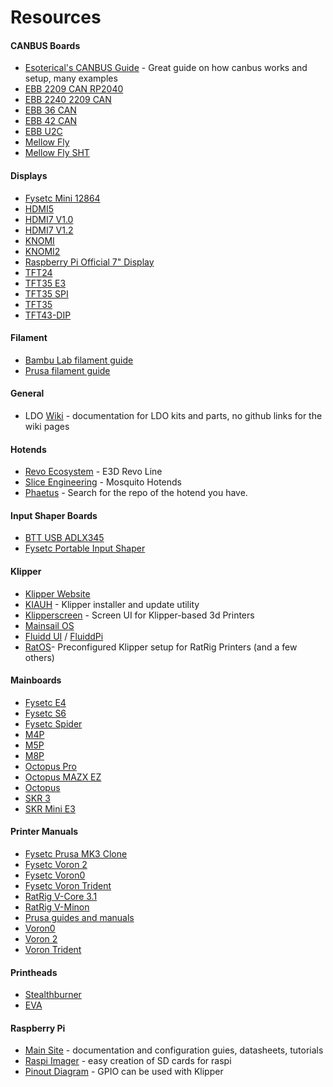 # Resources

#### CANBUS Boards
- [Esoterical's CANBUS Guide](https://canbus.esoterical.online/) - Great guide on how canbus works and setup, many examples
- [EBB 2209 CAN RP2040](https://github.com/bigtreetech/docs/blob/master/docs/EBB%202209%20CAN%20RP2040.md)
- [EBB 2240 2209 CAN](https://github.com/bigtreetech/docs/blob/master/docs/EBB%202240%202209%20CAN.md)
- [EBB 36 CAN](https://github.com/bigtreetech/docs/blob/master/docs/EBB%2036%20CAN.md)
- [EBB 42 CAN](https://github.com/bigtreetech/docs/blob/master/docs/EBB%2042%20CAN.md)
- [EBB U2C](https://github.com/bigtreetech/docs/blob/master/docs/U2C.md)
- [Mellow Fly](https://github.com/Mellow-3D/Fly-SB2040)
- [Mellow Fly SHT](https://github.com/Mellow-3D/Klipper-CAN-Toolboards)

#### Displays
- [Fysetc Mini 12864](https://github.com/FYSETC/FYSETC-Mini-12864-Panel/blob/master/README.md)
- [HDMI5](https://github.com/bigtreetech/docs/blob/master/docs/HDMI5.md)
- [HDMI7 V1.0](https://github.com/bigtreetech/docs/blob/master/docs/HDMI7%20V1.0.md)
- [HDMI7 V1.2](https://github.com/bigtreetech/docs/blob/master/docs/HDMI7%20V1.2.md)
- [KNOMI](https://github.com/bigtreetech/docs/blob/master/docs/KNOMI.md)
- [KNOMI2](https://github.com/bigtreetech/docs/blob/master/docs/KNOMI2.md)
- [Raspberry Pi Official 7" Display](https://www.raspberrypi.com/documentation/accessories/display.html)
- [TFT24](https://github.com/bigtreetech/docs/blob/master/docs/TFT24.md)
- [TFT35 E3](https://github.com/bigtreetech/docs/blob/master/docs/TFT35%20E3.md)
- [TFT35 SPI](https://github.com/bigtreetech/docs/blob/master/docs/TFT35%20SPI.md)
- [TFT35](https://github.com/bigtreetech/docs/blob/master/docs/TFT35.md)
- [TFT43-DIP](https://github.com/bigtreetech/docs/blob/master/docs/TFT43-DIP.md)

#### Filament
- [Bambu Lab filament guide](https://bambulab.com/en/filament-guide)
- [Prusa filament guide](https://help.prusa3d.com/materials)

#### General
- LDO [Wiki](https://docs.ldomotors.com/) - documentation for LDO kits and parts, no github links for the wiki pages

#### Hotends
- [Revo Ecosystem](https://e3d-online.zendesk.com/hc/en-us/categories/6051537794333-Revo-Support) - E3D Revo Line
- [Slice Engineering](https://support.sliceengineering.com/portal/en/kb/slice-engineering) - Mosquito Hotends
- [Phaetus](https://github.com/Phaetus?tab=repositories) - Search for the repo of the hotend you have.

#### Input Shaper Boards
- [BTT USB ADLX345](https://cdn.shopify.com/s/files/1/1619/4791/files/BIGTREETECH_ADXL345_V2.0_User_Manual.pdf?v=1694085087)
- [Fysetc Portable Input Shaper](https://github.com/FYSETC/FYSETC-PortableInputShaper/blob/main/README.md)

#### Klipper
- [Klipper Website](https://www.klipper3d.org/)
- [KIAUH](https://github.com/dw-0/kiauh) - Klipper installer and update utility
- [Klipperscreen](https://klipperscreen.readthedocs.io/en/latest/) - Screen UI for Klipper-based 3d Printers
- [Mainsail OS](https://docs-os.mainsail.xyz/)
- [Fluidd UI](https://docs.fluidd.xyz/) / [FluiddPi](https://github.com/fluidd-core/FluiddPI)
- [RatOS](https://os.ratrig.com/docs/introduction/)- Preconfigured Klipper setup for RatRig Printers (and a few others)

#### Mainboards
- [Fysetc E4](https://github.com/FYSETC/FYSETC-E4/blob/main/README.md)
- [Fysetc S6](https://github.com/FYSETC/FYSETC-S6/blob/main/README.md)
- [Fysetc Spider](https://github.com/FYSETC/FYSETC-SPIDER/blob/main/README.md)
- [M4P](https://github.com/bigtreetech/docs/blob/master/docs/M4P.md)
- [M5P](https://github.com/bigtreetech/docs/blob/master/docs/M5P.md)
- [M8P](https://github.com/bigtreetech/docs/blob/master/docs/M8P.md)
- [Octopus Pro](https://github.com/bigtreetech/docs/blob/master/docs/Octopus%20Pro.md)
- [Octopus MAZX EZ](https://github.com/bigtreetech/docs/blob/master/docs/Octopus%20MAX%20EZ.md)
- [Octopus](https://github.com/bigtreetech/docs/blob/master/docs/Octopus.md)
- [SKR 3](https://github.com/bigtreetech/docs/blob/master/docs/SKR%203.md)
- [SKR Mini E3](https://github.com/bigtreetech/docs/blob/master/docs/SKR%20MINI%20E3.md)

#### Printer Manuals
- [Fysetc Prusa MK3 Clone](https://github.com/FYSETC/FYSETC-Prusa-MK3S-clone)
- [Fysetc Voron 2](https://github.com/FYSETC/FYSETC-Voron-2)
- [Fysetc Voron0](https://github.com/FYSETC/FYSETC-Voron-0.2-Pro)
- [Fysetc Voron Trident](https://github.com/FYSETC/FYSETC-Voron-Trident/blob/main/README.md)
- [RatRig V-Core 3.1](https://docs.ratrig.com/v-core-3-1/v-core-bom)
- [RatRig V-Minon](https://docs.ratrig.com/product-details/v-minion-1-0)
- [Prusa guides and manuals](https://help.prusa3d.com/category/assembly-manuals_272)
- [Voron0](https://github.com/VoronDesign/Voron-0/raw/Voron0.2r1/Manuals/VORON_V0.2r1_Assembly_Manual.pdf)
- [Voron 2](https://github.com/VoronDesign/Voron-2/raw/Voron2.4/Manual/Assembly_Manual_2.4r2.pdf)
- [Voron Trident](https://github.com/VoronDesign/Voron-Trident/raw/main/Manual/Frame_Upgrade_Trident.pdf)

#### Printheads
- [Stealthburner](https://github.com/Mellow-3D/Klipper-CAN-Toolboards)
- [EVA](https://main.eva-3d.page/)

#### Raspberry Pi
- [Main Site](https://www.raspberrypi.com/documentation/) - documentation and configuration guies, datasheets, tutorials
- [Raspi Imager](https://www.raspberrypi.com/software/) - easy creation of SD cards for raspi
- [Pinout Diagram](https://www.raspberrypi.com/documentation/computers/raspberry-pi.html) - GPIO can be used with Klipper
